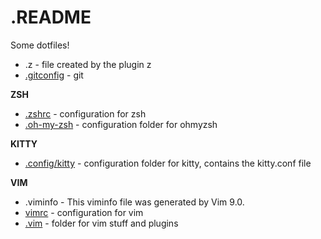 # .README

Some dotfiles!


- .z - file created by the plugin z
- [.gitconfig](gitconfig.md) - git

**ZSH**
- [.zshrc](zshrc.md) - configuration for zsh
- [.oh-my-zsh](oh-my-zsh.md) - configuration folder for ohmyzsh

**KITTY**
- [.config/kitty](config_kitty.md) - configuration folder for kitty, contains the kitty.conf file

**VIM**
- .viminfo - This viminfo file was generated by Vim 9.0.
- [vimrc](vimrc.md) - configuration for vim
- [.vim](vim.md) - folder for vim stuff and plugins